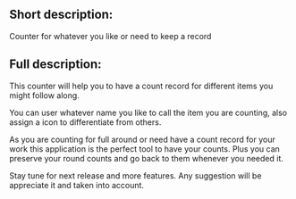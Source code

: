 ## Short description:
Counter for whatever you like or need to keep a record

## Full description:
This counter will help you to have a count record for different items you might follow along.

You can user whatever name you like to call the item you are counting, also assign a icon to differentiate from others.

As you are counting for full around or need have a count record for your work this application is the perfect tool to have your counts. Plus you can preserve your round counts and go back to them whenever you needed it.

Stay tune for next release and more features. Any suggestion will be appreciate it and taken into account.

